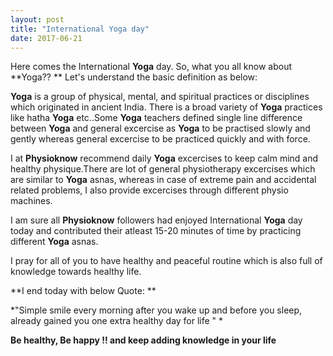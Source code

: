 ```yaml
---
layout: post
title: "International Yoga day"
date: 2017-06-21
---
```



Here comes the International  **Yoga** day. So, what you all know about **Yoga?? ** Let's understand the basic definition as below:

**Yoga** is a group of physical, mental, and spiritual practices or disciplines which originated in ancient India. There is a broad variety of **Yoga** practices like hatha **Yoga** etc..Some **Yoga** teachers defined single line difference between **Yoga** and general excercise as **Yoga** to be practised slowly and gently whereas general excercise to be practiced quickly and with force.

 I at **Physioknow** recommend daily **Yoga** excercises to keep calm mind and healthy physique.There are lot of general physiotherapy excercises which are similar to **Yoga** asnas, whereas in case of extreme pain and accidental related problems, I also provide excercises through different physio machines.

I am sure all **Physioknow** followers had enjoyed International **Yoga** day today and contributed their atleast 15-20 minutes of time by practicing different **Yoga** asnas.

I pray for all of you to have healthy and peaceful routine which is also full of knowledge towards healthy life.

**I end today with below Quote: **

*"Simple smile every morning after you wake up and before you sleep, already gained you one extra healthy day for life " *

**Be healthy, Be happy !! and keep adding knowledge in your life**





